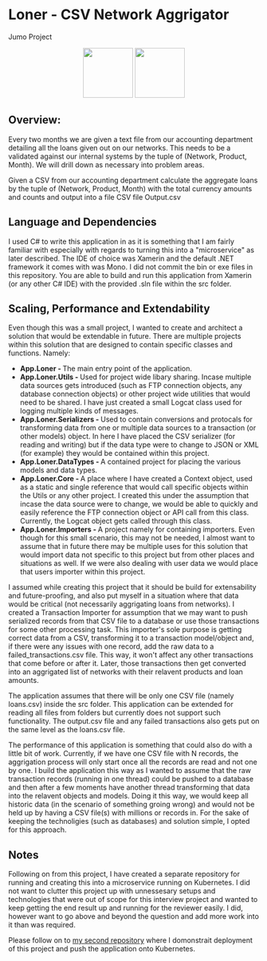 Loner - CSV Network Aggrigator
======
Jumo Project
<p align="center">
    <img width = "100" src="https://avatars0.githubusercontent.com/u/53395?v=3&s=400" alt=""/>
    <img width = "100" src="http://devstickers.com/assets/img/pro/2p4i.png" alt=""/>
</p>

## Overview:
Every two months we are given a text file from our accounting department detailing all the loans given out on our networks. This needs to be a validated against our internal systems by the tuple of (Network, Product, Month). We will drill down as necessary into problem areas.  

Given a CSV from our accounting department calculate the aggregate loans by the tuple of (Network, Product, Month) with the total currency amounts and counts and output into a file CSV file Output.csv

## Language and Dependencies
I used C# to write this application in as it is something that I am fairly familiar with especially with regards to turning this into a "microservice" as later described. The IDE of choice was Xamerin and the default .NET framework it comes with was Mono. I did not commit the bin or exe files in this repository. You are able to build and run this application from Xamerin (or any other C# IDE) with the provided .sln file within the src folder.

## Scaling, Performance and Extendability
Even though this was a small project, I wanted to create and architect a solution that would be extendable in future. There are multiple projects within this solution that are designed to contain specific classes and functions. Namely:
- <b>App.Loner - </b> The main entry point of the application.
- <b>App.Loner.Utils - </b> Used for project wide libary sharing. Incase multiple data sources gets introduced (such as FTP connection objects, any database connection objects) or other project wide utilities that would need to be shared. I have just created a  small Logcat class used for logging multiple kinds of messages.
- <b>App.Loner.Serializers - </b> Used to contain conversions and protocals for transforming data from one or multiple data sources to a transaction (or other models) object. In here I have placed the CSV serializer (for reading and writing) but if the data type were to change to JSON or XML (for example) they would be contained within this project.
- <b>App.Loner.DataTypes - </b> A contained project for placing the various models and data types.
- <b>App.Loner.Core - </b> A place where I have created a Context object, used as a static and single reference that would call specific objects within the Utils or any other project. I created this under the assumption that incase the data source were to change, we would be able to quickly and easily reference the FTP connection object or API call from this class. Currently, the Logcat object gets called through this class.
- <b>App.Loner.Importers - </b> A project namely for containing importers. Even though for this small scenario, this may not be needed, I almost want to assume that in future there may be multiple uses for this solution that would import data not specific to this project but from other places and situations as well. If we were also dealing with user data we would place that users importer within this project.

I assumed while creating this project that it should be build for extensability and future-proofing, and also put myself in a situation where that data would be critical (not necessarily aggrigating loans from networks). I created a Transaction Importer for assumption that we may want to push serialized records from that CSV file to a database or use those transactions for some other processing task. This importer's sole purpose is getting correct data from a CSV, transforming it to a transaction model/object and, if there were any issues with one record, add the raw data to a failed_transactions.csv file. This way, it won't affect any other transactions that come before or after it. Later, those transactions then get converted into an aggrigated list of networks with their relavent products and loan amounts.

The application assumes that there will be only one CSV file (namely loans.csv) inside the src folder. This application can be extended for reading all files from folders but currently does not support such functionality. The output.csv file and any failed transactions also gets put on the same level as the loans.csv file.

The performance of this application is something that could also do with a little bit of work.  Currently, if we have one CSV file with N records, the aggrigation process will only start once all the records are read and not one by one. I build the application this way as I wanted to assume that the raw transaction records (running in one thread) could be pushed to a database and then after a few moments have another thread transforming that data into the relavent objects and models. Doing it this way, we would keep all historic data (in the scenario of something groing wrong) and would not be held up by having a CSV file(s) with millions or records in. For the sake of keeping the technoligies (such as databases) and solution simple, I opted for this approach.

## Notes
Following on from this project, I have created a separate repository for running and creating this into a microservice running on Kubernetes. I did not want to clutter this project up with unnessesary setups and technologies that were out of scope for this interview project and wanted to keep getting the end result up and running for the reviewer easily. I did, however want to go above and beyond the question and add more work into it than was required.  

Please follow on to <a href="https://github.com/SierraII/Loner-MicroService">my second repository</a> where I domonstrait deployment of this project and push the application onto Kubernetes.
